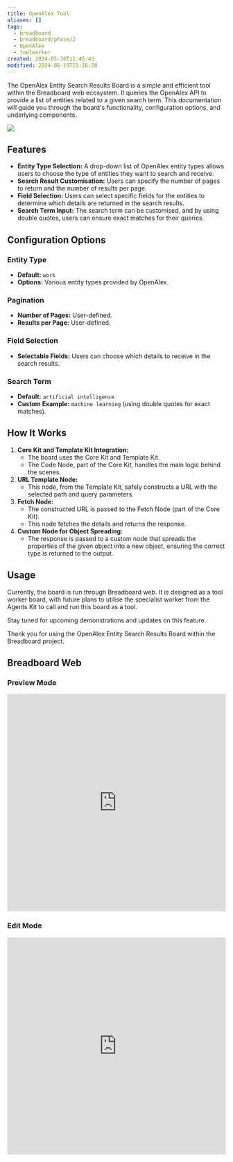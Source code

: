 ```yaml
---
title: OpenAlex Tool
aliases: []
tags:
  - breadboard
  - breadboard/phase/2
  - OpenAlex
  - toolworker
created: 2024-05-30T11:45:43
modified: 2024-06-19T15:16:28
---
```


The OpenAlex Entity Search Results Board is a simple and efficient tool within the Breadboard web ecosystem. It queries the OpenAlex API to provide a list of entities related to a given search term. This documentation will guide you through the board's functionality, configuration options, and underlying components.

![](https://youtu.be/HXbsFOdww-I)

## Features

- **Entity Type Selection:** A drop-down list of OpenAlex entity types allows users to choose the type of entities they want to search and receive.
- **Search Result Customisation:** Users can specify the number of pages to return and the number of results per page.
- **Field Selection:** Users can select specific fields for the entities to determine which details are returned in the search results.
- **Search Term Input:** The search term can be customised, and by using double quotes, users can ensure exact matches for their queries.

## Configuration Options

### Entity Type

- **Default:** `work`
- **Options:** Various entity types provided by OpenAlex.

### Pagination

- **Number of Pages:** User-defined.
- **Results per Page:** User-defined.

### Field Selection

- **Selectable Fields:** Users can choose which details to receive in the search results.

### Search Term

- **Default:** `artificial intelligence`
- **Custom Example:** `machine learning` (using double quotes for exact matches).

## How It Works

1. **Core Kit and Template Kit Integration:**
	- The board uses the Core Kit and Template Kit.
	- The Code Node, part of the Core Kit, handles the main logic behind the scenes.
2. **URL Template Node:**
	- This node, from the Template Kit, safely constructs a URL with the selected path and query parameters.
3. **Fetch Node:**
	- The constructed URL is passed to the Fetch Node (part of the Core Kit).
	- This node fetches the details and returns the response.
4. **Custom Node for Object Spreading:**
	- The response is passed to a custom node that spreads the properties of the given object into a new object, ensuring the correct type is returned to the output.

## Usage

Currently, the board is run through Breadboard web. It is designed as a tool worker board, with future plans to utilise the specialist worker from the Agents Kit to call and run this board as a tool.

Stay tuned for upcoming demonstrations and updates on this feature.

Thank you for using the OpenAlex Entity Search Results Board within the Breadboard project.

## Breadboard Web

### Preview Mode

<iframe src="https://breadboard-ai.web.app/?board=https://raw.githubusercontent.com/breadboard-ai/breadboard/main/packages/breadboard-web/public/graphs/open-alex-entity-search-list.json&embed" style="width: 100%; height: 500px; border: 0;"></iframe>

### Edit Mode

<iframe src="https://breadboard-ai.web.app/?board=https://raw.githubusercontent.com/breadboard-ai/breadboard/main/packages/breadboard-web/public/graphs/open-alex-entity-search-list.json&embed&edit" style="width: 100%; height: 500px; border: 0;"></iframe>
